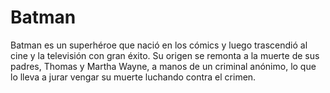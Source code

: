 # Batman

Batman es un superhéroe que nació en los cómics y luego trascendió al cine y la televisión con gran éxito. Su origen se remonta a la muerte de sus padres, Thomas y Martha Wayne, a manos de un criminal anónimo, lo que lo lleva a jurar vengar su muerte luchando contra el crimen.
